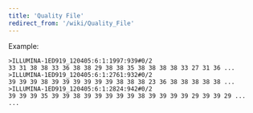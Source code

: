 ```yaml
---
title: 'Quality File'
redirect_from: '/wiki/Quality_File'
---
```

Example:

    >ILLUMINA-1ED919_120405:6:1:1997:939#0/2
    33 31 38 38 33 36 38 38 29 38 38 35 38 38 38 38 33 27 31 36 ...
    >ILLUMINA-1ED919_120405:6:1:2761:932#0/2
    39 39 39 38 39 39 39 39 39 39 38 38 38 23 36 38 38 38 38 38 ...
    >ILLUMINA-1ED919_120405:6:1:2824:942#0/2
    39 39 39 35 39 39 38 39 39 39 39 39 38 39 39 39 39 29 39 39 29 ...
    ...
